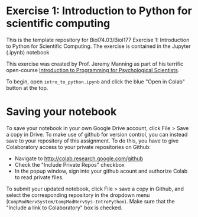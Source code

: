 # Exercise 1: Introduction to Python for scientific computing

This is the template repository for Biol74.03/Biol177 Exercise 1: Introduction to Python for Scientific Computing. The exercise is contained in the Jupyter (.ipynb) notebook

This exercise was created by Prof. Jeremy Manning as part of his terrific open-course [Introduction to Programming for Psychological Scientists](https://github.com/ContextLab/cs-for-psych).


To begin, open `intro_to_python.ipynb` and click the blue "Open in Colab" button at the top. 

# Saving your notebook

To save your notebook in your own Google Drive account, click File > Save a copy in Drive. To make use of github for version control, you can instead save to your repository of this assignment. To do this, you have to give Colaboratory access to your private repositories on Github:

- Navigate to http://colab.research.google.com/github
- Check the "Include Private Repos" checkbox
- In the popup window, sign into your github acount and authorize Colab to read private files. 

To submit your updated notebook, click File > save a copy in Github, and select the corresponding repository in the dropdown menu (`CompModNervSystem/CompModNervSys-IntroPython`). Make sure that the "Include a link to Colaboratory" box is checked. 